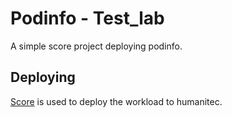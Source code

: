 # Podinfo - Test_lab

A simple score project deploying podinfo.

## Deploying

[Score](https://score.dev/) is used to deploy the workload to humanitec.
